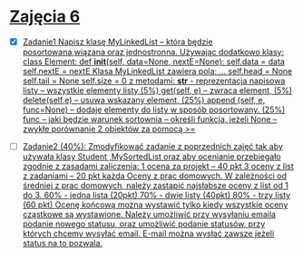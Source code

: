 # [Zajęcia 6](./ZAD_1/lab6b.pdf)

- [x] [Zadanie1
Napisz klasę MyLinkedList – która będzie posortowana,wiązana oraz jednostronna.
Używając dodatkowo klasy:
class Element:
def __init__(self, data=None, nextE=None):
self.data = data
self.nextE = nextE
Klasa MyLinkedList zawiera pola:
...
self.head = None
self.tail = None
self.size = 0
z metodami:
__str__ - reprezentacja napisowa listy – wszystkie elementy listy (5%)
get(self, e) – zwraca element, (5%)
delete(self,e) – usuwa wskazany element,
(25%)
append (self, e, func=None) – dodaje elementy do listy w sposób posortowany. (25%)
func – jaki będzie warunek sortownia – określi funkcja, jeżeli None – zwykłe porównanie 2
obiektów za pomocą >=](./ZAD_1)
- [ ]  [Zadanie2 (40%):
Zmodyfikować zadanie z poprzednich zajęć tak aby używała klasy Student ,MySortedList oraz aby
ocenianie przebiegało zgodnie z zasadami zaliczenia:
1 ocena za projekt – 40 pkt
3 oceny z list z zadaniami – 20 pkt każda
Oceny z prac domowych.
W zależności od średniej z prac domowych, należy zastąpić najsłabsze oceny z list od 1 do 3.
60% - jedna lista (20pkt)
70% - dwie listy (40pkt)
80% - trzy listy (60 pkt)
Ocenę końcową można wystawić tylko kiedy wszystkie oceny cząstkowe są wystawione.
Należy umożliwić przy wysyłaniu emaila podanie nowego statusu, oraz umożliwić podanie
statusów, przy których chcemy wysyłać email. E-mail można wysłać zawsze jeżeli status na to
pozwala.](./ZAD_2)



